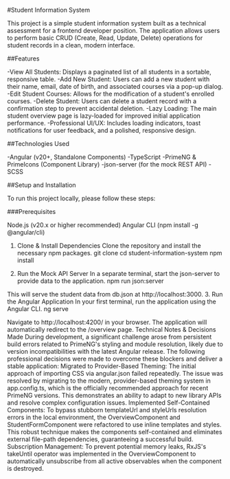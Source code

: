 #Student Information System


This project is a simple student information system built as a technical assessment for a frontend developer position. The application allows users to perform basic CRUD (Create, Read, Update, Delete) operations for student records in a clean, modern interface.


##Features


-View All Students: Displays a paginated list of all students in a sortable, responsive table.
-Add New Student: Users can add a new student with their name, email, date of birth, and associated courses via a pop-up dialog.
-Edit Student Courses: Allows for the modification of a student's enrolled courses.
-Delete Student: Users can delete a student record with a confirmation step to prevent accidental deletion.
-Lazy Loading: The main student overview page is lazy-loaded for improved initial application performance.
-Professional UI/UX: Includes loading indicators, toast notifications for user feedback, and a polished, responsive design.


##Technologies Used


-Angular (v20+, Standalone Components)
-TypeScript
-PrimeNG & PrimeIcons (Component Library)
-json-server (for the mock REST API)
-SCSS


##Setup and Installation


To run this project locally, please follow these steps:


###Prerequisites


Node.js (v20.x or higher recommended)
Angular CLI (npm install -g @angular/cli)


1. Clone & Install Dependencies
Clone the repository and install the necessary npm packages.
git clone <your-repository-url>
cd student-information-system
npm install


2. Run the Mock API Server
In a separate terminal, start the json-server to provide data to the application.
npm run json:server


This will serve the student data from db.json at http://localhost:3000.
3. Run the Angular Application
In your first terminal, run the application using the Angular CLI.
ng serve


Navigate to http://localhost:4200/ in your browser. The application will automatically redirect to the /overview page.
Technical Notes & Decisions Made
During development, a significant challenge arose from persistent build errors related to PrimeNG's styling and module resolution, likely due to version incompatibilities with the latest Angular release. The following professional decisions were made to overcome these blockers and deliver a stable application:
Migrated to Provider-Based Theming: The initial approach of importing CSS via angular.json failed repeatedly. The issue was resolved by migrating to the modern, provider-based theming system in app.config.ts, which is the officially recommended approach for recent PrimeNG versions. This demonstrates an ability to adapt to new library APIs and resolve complex configuration issues.
Implemented Self-Contained Components: To bypass stubborn templateUrl and styleUrls resolution errors in the local environment, the OverviewComponent and StudentFormComponent were refactored to use inline templates and styles. This robust technique makes the components self-contained and eliminates external file-path dependencies, guaranteeing a successful build.
Subscription Management: To prevent potential memory leaks, RxJS's takeUntil operator was implemented in the OverviewComponent to automatically unsubscribe from all active observables when the component is destroyed.